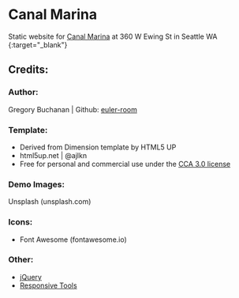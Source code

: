 # Canal Marina
Static website for [Canal Marina](https://canal-marina.com) at 360 W Ewing St in Seattle WA
{:target="_blank"} 
## Credits:
###  Author: 
Gregory Buchanan | Github: [euler-room](https://github.com/euler-room)

### Template:
- Derived from Dimension template by HTML5 UP
- html5up.net | @ajlkn
- Free for personal and commercial use under the [CCA 3.0 license](https://html5up.net/license)

### Demo Images:
Unsplash (unsplash.com)

### Icons:
- Font Awesome (fontawesome.io)

### Other:
- [jQuery](https://jquery.com)
- [Responsive Tools](http://github.com/ajlkn/responsive-tools)
